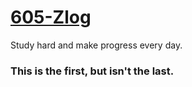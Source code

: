<a href="https://github.com/haifeng0730/605-Zlog" alt="this is a test">605-Zlog</a>
====

  <p>Study hard and make progress every day.<br>
  <h3>This is the first, but isn't the last.</h3></p>
